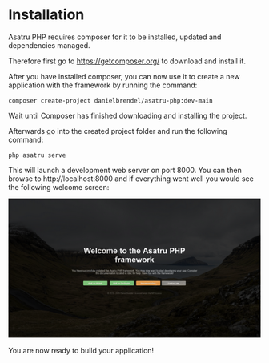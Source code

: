 # Installation

Asatru PHP requires composer for it to be installed, updated and dependencies managed.

Therefore first go to https://getcomposer.org/ to download and install it.

After you have installed composer, you can now use it to create a new application
with the framework by running the command:
```
composer create-project danielbrendel/asatru-php:dev-main
```

Wait until Composer has finished downloading and installing the project.

Afterwards go into the created project folder and run the following command:

```
php asatru serve
```

This will launch a development web server on port 8000. You can then browse
to http://localhost:8000 and if everything went well you would see the following
welcome screen:

![Asatru Welcome screen](/img/asatru-welcome.png)

You are now ready to build your application!
